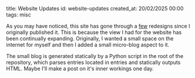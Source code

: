 title: Website Updates
id: website-updates
created_at: 20/02/2025 00:00
tags: misc

As you may have noticed, this site has gone through a <u>few</u> redesigns since I originally
published it. This is because the view I had for the website has been continually expanding.
Originally, I wanted a small space on the internet for myself and then I added a small micro-blog aspect to it.

The small blog is generated statically by a Python script in the root of the repository, which parses
entries located in entries and statically outputs HTML. Maybe I'll make a post on it's inner workings one day.
